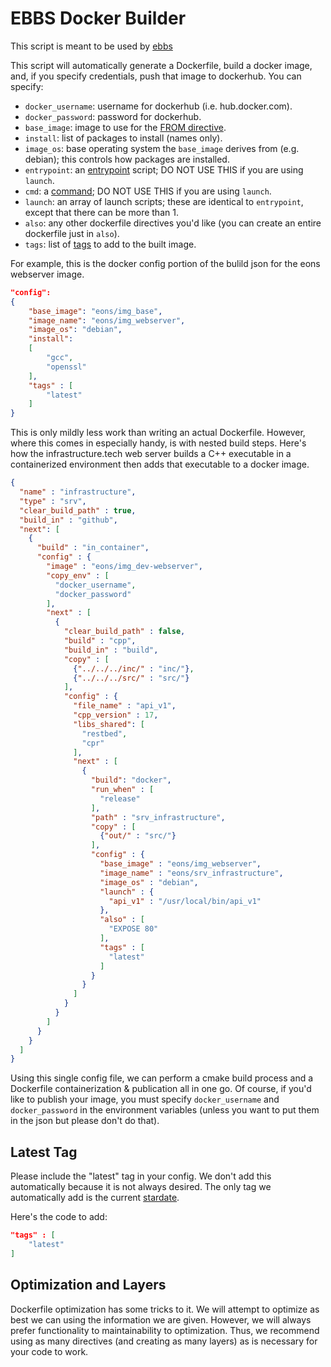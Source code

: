# EBBS Docker Builder

This script is meant to be used by [ebbs](https://github.com/eons-dev/bin_ebbs)

This script will automatically generate a Dockerfile, build a docker image, and, if you specify credentials, push that image to dockerhub.
You can specify:

* `docker_username`: username for dockerhub (i.e. hub.docker.com).
* `docker_password`: password for dockerhub.
* `base_image`: image to use for the [FROM directive](https://docs.docker.com/engine/reference/builder/#format).
* `install`: list of packages to install (names only).
* `image_os`: base operating system the `base_image` derives from (e.g. debian); this controls how packages are installed.
* `entrypoint`: an [entrypoint](https://docs.docker.com/engine/reference/builder/#entrypoint) script; DO NOT USE THIS if you are using `launch`.
* `cmd`: a [command](https://docs.docker.com/engine/reference/builder/#cmd); DO NOT USE THIS if you are using `launch`.
* `launch`: an array of launch scripts; these are identical to `entrypoint`, except that there can be more than 1.
* `also`: any other dockerfile directives you'd like (you can create an entire dockerfile just in `also`).
* `tags`: list of [tags](https://docs.docker.com/engine/reference/commandline/tag/) to add to the built image.


For example, this is the docker config portion of the bulild json for the eons webserver image.
```json
"config":
{
    "base_image": "eons/img_base",
    "image_name": "eons/img_webserver",
    "image_os": "debian",
    "install":
    [
        "gcc",
        "openssl"
    ],
    "tags" : [
        "latest"
    ]
}
```

This is only mildly less work than writing an actual Dockerfile. However, where this comes in especially handy, is with nested build steps.
Here's how the infrastructure.tech web server builds a C++ executable in a containerized environment then adds that executable to a docker image.

```json
{
  "name" : "infrastructure",
  "type" : "srv",
  "clear_build_path" : true,
  "build_in" : "github",
  "next": [
    {
      "build" : "in_container",
      "config" : {
        "image" : "eons/img_dev-webserver",
        "copy_env" : [
          "docker_username",
          "docker_password"
        ],
        "next" : [
          {
            "clear_build_path" : false,
            "build" : "cpp",
            "build_in" : "build",
            "copy" : [
              {"../../../inc/" : "inc/"},
              {"../../../src/" : "src/"}
            ],
            "config" : {
              "file_name" : "api_v1",
              "cpp_version" : 17,
              "libs_shared": [
                "restbed",
                "cpr"
              ],
              "next" : [
                {
                  "build": "docker",
                  "run_when" : [
                    "release"
                  ],
                  "path" : "srv_infrastructure",
                  "copy" : [
                    {"out/" : "src/"}
                  ],
                  "config" : {
                    "base_image" : "eons/img_webserver",
                    "image_name" : "eons/srv_infrastructure",
                    "image_os" : "debian",
                    "launch" : {
                      "api_v1" : "/usr/local/bin/api_v1"
                    },
                    "also" : [
                      "EXPOSE 80"
                    ],
                    "tags" : [
                      "latest"
                    ]
                  }
                }
              ]
            }
          }
        ]
      }
    }
  ]
}
```
Using this single config file, we can perform a cmake build process and a Dockerfile containerization & publication all in one go.
Of course, if you'd like to publish your image, you must specify `docker_username` and `docker_password` in the environment variables (unless you want to put them in the json but please don't do that).

## Latest Tag

Please include the "latest" tag in your config. We don't add this automatically because it is not always desired. The only tag we automatically add is the current [stardate](https://github.com/eons-dev/bin_eot).

Here's the code to add:
```json
"tags" : [
    "latest"
]
```

## Optimization and Layers

Dockerfile optimization has some tricks to it. We will attempt to optimize as best we can using the information we are given. However, we will always prefer functionality to maintainability to optimization. Thus, we recommend using as many directives (and creating as many layers) as is necessary for your code to work.